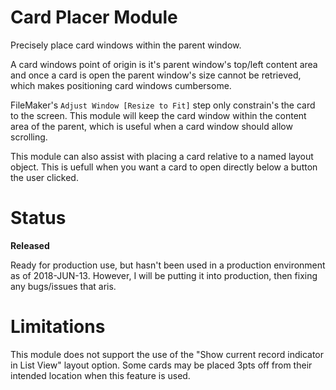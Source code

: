 # Card Placer Module

Precisely place card windows within the parent window.

A card windows point of origin is it's parent window's top/left content area and once a card is open the parent window's size cannot be retrieved, which makes positioning card windows cumbersome.

FileMaker's `Adjust Window [Resize to Fit]` step only constrain's the card to the screen. This module will keep the card window within the content area of the parent, which is useful when a card window should allow scrolling.

This module can also assist with placing a card relative to a named layout object. This is uefull when you want a card to open directly below a button the user clicked.


# Status

__Released__

Ready for production use, but hasn't been used in a production environment as of 2018-JUN-13. However, I will be putting it into production, then fixing any bugs/issues that aris.


# Limitations

This module does not support the use of the "Show current record indicator in List View" layout option. Some cards may be placed 3pts off from their intended location when this feature is used.
